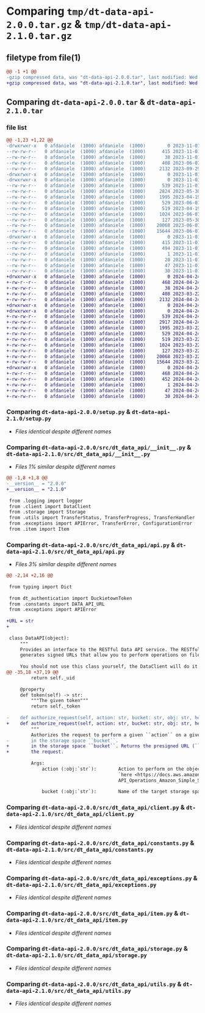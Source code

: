 # Comparing `tmp/dt-data-api-2.0.0.tar.gz` & `tmp/dt-data-api-2.1.0.tar.gz`

## filetype from file(1)

```diff
@@ -1 +1 @@
-gzip compressed data, was "dt-data-api-2.0.0.tar", last modified: Wed Nov  1 22:41:48 2023, max compression
+gzip compressed data, was "dt-data-api-2.1.0.tar", last modified: Wed Apr 24 15:59:06 2024, max compression
```

## Comparing `dt-data-api-2.0.0.tar` & `dt-data-api-2.1.0.tar`

### file list

```diff
@@ -1,23 +1,22 @@
-drwxrwxr-x   0 afdaniele  (1000) afdaniele  (1000)        0 2023-11-01 22:41:48.209187 dt-data-api-2.0.0/
--rw-rw-r--   0 afdaniele  (1000) afdaniele  (1000)      415 2023-11-01 22:41:48.209187 dt-data-api-2.0.0/PKG-INFO
--rw-rw-r--   0 afdaniele  (1000) afdaniele  (1000)       38 2023-11-01 22:41:48.209187 dt-data-api-2.0.0/setup.cfg
--rw-rw-r--   0 afdaniele  (1000) afdaniele  (1000)      408 2023-06-07 13:19:06.000000 dt-data-api-2.0.0/setup.json
--rw-rw-r--   0 afdaniele  (1000) afdaniele  (1000)     2132 2023-09-29 18:53:06.000000 dt-data-api-2.0.0/setup.py
-drwxrwxr-x   0 afdaniele  (1000) afdaniele  (1000)        0 2023-11-01 22:41:48.201187 dt-data-api-2.0.0/src/
-drwxrwxr-x   0 afdaniele  (1000) afdaniele  (1000)        0 2023-11-01 22:41:48.205186 dt-data-api-2.0.0/src/dt_data_api/
--rw-rw-r--   0 afdaniele  (1000) afdaniele  (1000)      539 2023-11-01 22:41:17.000000 dt-data-api-2.0.0/src/dt_data_api/__init__.py
--rw-rw-r--   0 afdaniele  (1000) afdaniele  (1000)     2824 2023-05-30 04:43:20.000000 dt-data-api-2.0.0/src/dt_data_api/api.py
--rw-rw-r--   0 afdaniele  (1000) afdaniele  (1000)     1995 2023-04-19 19:49:18.000000 dt-data-api-2.0.0/src/dt_data_api/client.py
--rw-rw-r--   0 afdaniele  (1000) afdaniele  (1000)      529 2023-06-07 13:21:51.000000 dt-data-api-2.0.0/src/dt_data_api/constants.py
--rw-rw-r--   0 afdaniele  (1000) afdaniele  (1000)      519 2023-04-19 19:49:18.000000 dt-data-api-2.0.0/src/dt_data_api/exceptions.py
--rw-rw-r--   0 afdaniele  (1000) afdaniele  (1000)     1024 2023-06-07 13:19:06.000000 dt-data-api-2.0.0/src/dt_data_api/item.py
--rw-rw-r--   0 afdaniele  (1000) afdaniele  (1000)      127 2023-05-30 04:42:56.000000 dt-data-api-2.0.0/src/dt_data_api/logging.py
--rw-rw-r--   0 afdaniele  (1000) afdaniele  (1000)    20068 2023-06-07 13:19:06.000000 dt-data-api-2.0.0/src/dt_data_api/storage.py
--rw-rw-r--   0 afdaniele  (1000) afdaniele  (1000)    15644 2023-06-07 13:19:06.000000 dt-data-api-2.0.0/src/dt_data_api/utils.py
-drwxrwxr-x   0 afdaniele  (1000) afdaniele  (1000)        0 2023-11-01 22:41:48.209187 dt-data-api-2.0.0/src/dt_data_api.egg-info/
--rw-rw-r--   0 afdaniele  (1000) afdaniele  (1000)      415 2023-11-01 22:41:48.000000 dt-data-api-2.0.0/src/dt_data_api.egg-info/PKG-INFO
--rw-rw-r--   0 afdaniele  (1000) afdaniele  (1000)      494 2023-11-01 22:41:48.000000 dt-data-api-2.0.0/src/dt_data_api.egg-info/SOURCES.txt
--rw-rw-r--   0 afdaniele  (1000) afdaniele  (1000)        1 2023-11-01 22:41:48.000000 dt-data-api-2.0.0/src/dt_data_api.egg-info/dependency_links.txt
--rw-rw-r--   0 afdaniele  (1000) afdaniele  (1000)       20 2023-11-01 22:41:48.000000 dt-data-api-2.0.0/src/dt_data_api.egg-info/entry_points.txt
--rw-rw-r--   0 afdaniele  (1000) afdaniele  (1000)       47 2023-11-01 22:41:48.000000 dt-data-api-2.0.0/src/dt_data_api.egg-info/requires.txt
--rw-rw-r--   0 afdaniele  (1000) afdaniele  (1000)       30 2023-11-01 22:41:48.000000 dt-data-api-2.0.0/src/dt_data_api.egg-info/top_level.txt
+drwxrwxr-x   0 afdaniele  (1000) afdaniele  (1000)        0 2024-04-24 15:59:06.779595 dt-data-api-2.1.0/
+-rw-r--r--   0 afdaniele  (1000) afdaniele  (1000)      468 2024-04-24 15:59:06.779595 dt-data-api-2.1.0/PKG-INFO
+-rw-rw-r--   0 afdaniele  (1000) afdaniele  (1000)       38 2024-04-24 15:59:06.779595 dt-data-api-2.1.0/setup.cfg
+-rw-rw-r--   0 afdaniele  (1000) afdaniele  (1000)      408 2023-03-22 21:05:02.000000 dt-data-api-2.1.0/setup.json
+-rw-rw-r--   0 afdaniele  (1000) afdaniele  (1000)     2132 2024-04-24 15:58:47.000000 dt-data-api-2.1.0/setup.py
+drwxrwxr-x   0 afdaniele  (1000) afdaniele  (1000)        0 2024-04-24 15:59:06.779595 dt-data-api-2.1.0/src/
+drwxrwxr-x   0 afdaniele  (1000) afdaniele  (1000)        0 2024-04-24 15:59:06.779595 dt-data-api-2.1.0/src/dt_data_api/
+-rw-rw-r--   0 afdaniele  (1000) afdaniele  (1000)      539 2024-04-24 15:59:01.000000 dt-data-api-2.1.0/src/dt_data_api/__init__.py
+-rw-rw-r--   0 afdaniele  (1000) afdaniele  (1000)     2917 2024-04-24 15:58:47.000000 dt-data-api-2.1.0/src/dt_data_api/api.py
+-rw-rw-r--   0 afdaniele  (1000) afdaniele  (1000)     1995 2023-03-22 21:05:02.000000 dt-data-api-2.1.0/src/dt_data_api/client.py
+-rw-rw-r--   0 afdaniele  (1000) afdaniele  (1000)      529 2024-04-24 15:58:47.000000 dt-data-api-2.1.0/src/dt_data_api/constants.py
+-rw-rw-r--   0 afdaniele  (1000) afdaniele  (1000)      519 2023-03-22 21:05:02.000000 dt-data-api-2.1.0/src/dt_data_api/exceptions.py
+-rw-rw-r--   0 afdaniele  (1000) afdaniele  (1000)     1024 2023-03-22 21:05:02.000000 dt-data-api-2.1.0/src/dt_data_api/item.py
+-rw-rw-r--   0 afdaniele  (1000) afdaniele  (1000)      127 2023-03-22 21:05:02.000000 dt-data-api-2.1.0/src/dt_data_api/logging.py
+-rw-rw-r--   0 afdaniele  (1000) afdaniele  (1000)    20068 2023-03-22 21:05:02.000000 dt-data-api-2.1.0/src/dt_data_api/storage.py
+-rw-rw-r--   0 afdaniele  (1000) afdaniele  (1000)    15644 2023-03-22 21:05:02.000000 dt-data-api-2.1.0/src/dt_data_api/utils.py
+drwxrwxr-x   0 afdaniele  (1000) afdaniele  (1000)        0 2024-04-24 15:59:06.779595 dt-data-api-2.1.0/src/dt_data_api.egg-info/
+-rw-r--r--   0 afdaniele  (1000) afdaniele  (1000)      468 2024-04-24 15:59:06.000000 dt-data-api-2.1.0/src/dt_data_api.egg-info/PKG-INFO
+-rw-rw-r--   0 afdaniele  (1000) afdaniele  (1000)      452 2024-04-24 15:59:06.000000 dt-data-api-2.1.0/src/dt_data_api.egg-info/SOURCES.txt
+-rw-rw-r--   0 afdaniele  (1000) afdaniele  (1000)        1 2024-04-24 15:59:06.000000 dt-data-api-2.1.0/src/dt_data_api.egg-info/dependency_links.txt
+-rw-rw-r--   0 afdaniele  (1000) afdaniele  (1000)       47 2024-04-24 15:59:06.000000 dt-data-api-2.1.0/src/dt_data_api.egg-info/requires.txt
+-rw-rw-r--   0 afdaniele  (1000) afdaniele  (1000)       30 2024-04-24 15:59:06.000000 dt-data-api-2.1.0/src/dt_data_api.egg-info/top_level.txt
```

### Comparing `dt-data-api-2.0.0/setup.py` & `dt-data-api-2.1.0/setup.py`

 * *Files identical despite different names*

### Comparing `dt-data-api-2.0.0/src/dt_data_api/__init__.py` & `dt-data-api-2.1.0/src/dt_data_api/__init__.py`

 * *Files 1% similar despite different names*

```diff
@@ -1,8 +1,8 @@
-__version__ = "2.0.0"
+__version__ = "2.1.0"
 
 from .logging import logger
 from .client import DataClient
 from .storage import Storage
 from .utils import TransferStatus, TransferProgress, TransferHandler
 from .exceptions import APIError, TransferError, ConfigurationError
 from .item import Item
```

### Comparing `dt-data-api-2.0.0/src/dt_data_api/api.py` & `dt-data-api-2.1.0/src/dt_data_api/api.py`

 * *Files 3% similar despite different names*

```diff
@@ -2,14 +2,16 @@
 
 from typing import Dict
 
 from dt_authentication import DuckietownToken
 from .constants import DATA_API_URL
 from .exceptions import APIError
 
+URL = str
+
 
 class DataAPI(object):
     """
     Provides an interface to the RESTful Data API service. The RESTful Data API service
     generates signed URLs that allow you to perform operations on files on the DCSS.
 
     You should not use this class yourself, the DataClient will do it for you.
@@ -35,18 +37,19 @@
         return self._uid
 
     @property
     def token(self) -> str:
         """The given token"""
         return self._token
 
-    def authorize_request(self, action: str, bucket: str, obj: str, headers: Dict[str, str] = None):
+    def authorize_request(self, action: str, bucket: str, obj: str, headers: Dict[str, str] = None) -> URL:
         """
         Authorizes the request to perform a given ``action`` on a given object ``obj``
-        in the storage space ``bucket``.
+        in the storage space ``bucket``. Returns the presigned URL (``str``) to use to perform
+        the request.
 
         Args:
             action (:obj:`str`):        Action to perform on the object. Allowed values are listed
                                         `here <https://docs.aws.amazon.com/AmazonS3/latest/API/
                                         API_Operations_Amazon_Simple_Storage_Service.html>`_.
 
             bucket (:obj:`str`):        Name of the target storage space (e.g., ``public``).
```

### Comparing `dt-data-api-2.0.0/src/dt_data_api/client.py` & `dt-data-api-2.1.0/src/dt_data_api/client.py`

 * *Files identical despite different names*

### Comparing `dt-data-api-2.0.0/src/dt_data_api/constants.py` & `dt-data-api-2.1.0/src/dt_data_api/constants.py`

 * *Files identical despite different names*

### Comparing `dt-data-api-2.0.0/src/dt_data_api/exceptions.py` & `dt-data-api-2.1.0/src/dt_data_api/exceptions.py`

 * *Files identical despite different names*

### Comparing `dt-data-api-2.0.0/src/dt_data_api/item.py` & `dt-data-api-2.1.0/src/dt_data_api/item.py`

 * *Files identical despite different names*

### Comparing `dt-data-api-2.0.0/src/dt_data_api/storage.py` & `dt-data-api-2.1.0/src/dt_data_api/storage.py`

 * *Files identical despite different names*

### Comparing `dt-data-api-2.0.0/src/dt_data_api/utils.py` & `dt-data-api-2.1.0/src/dt_data_api/utils.py`

 * *Files identical despite different names*

